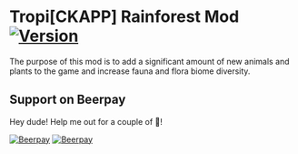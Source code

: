# Tropi[CKAPP] Rainforest Mod [![Version](https://img.shields.io/badge/Rimworld-A17-blue.svg)](http://rimworldgame.com/)
The purpose of this mod is to add a significant amount of new animals and plants to the game and increase fauna and flora biome diversity.
## Support on Beerpay
Hey dude! Help me out for a couple of :beers:!

[![Beerpay](https://beerpay.io/kaptain-kavern/CK_AnimalPlant_Pack/badge.svg?style=beer-square)](https://beerpay.io/kaptain-kavern/CK_AnimalPlant_Pack)  [![Beerpay](https://beerpay.io/kaptain-kavern/CK_AnimalPlant_Pack/make-wish.svg?style=flat-square)](https://beerpay.io/kaptain-kavern/CK_AnimalPlant_Pack?focus=wish)